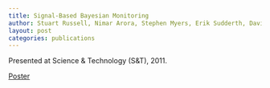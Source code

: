 ```yaml
---
title: Signal-Based Bayesian Monitoring
author: Stuart Russell, Nimar Arora, Stephen Myers, Erik Sudderth, David Moore
layout: post
categories: publications
---
```


Presented at Science & Technology (S&T), 2011.

[Poster](Russell_SnT_11.pptx)
